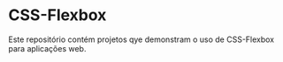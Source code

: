 # CSS-Flexbox
Este repositório contém projetos qye demonstram o uso de CSS-Flexbox para aplicações web.
